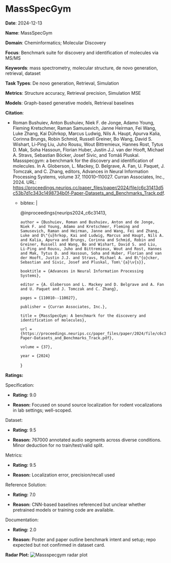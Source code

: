 # MassSpecGym


**Date**: 2024-12-13


**Name**: MassSpecGym


**Domain**: Cheminformatics; Molecular Discovery


**Focus**: Benchmark suite for discovery and identification of molecules via MS/MS


**Keywords**: mass spectrometry, molecular structure, de novo generation, retrieval, dataset


**Task Types**: De novo generation, Retrieval, Simulation


**Metrics**: Structure accuracy, Retrieval precision, Simulation MSE


**Models**: Graph-based generative models, Retrieval baselines


**Citation**:


- Roman Bushuiev, Anton Bushuiev, Niek F. de Jonge, Adamo Young, Fleming Kretschmer, Raman Samusevich, Janne Heirman, Fei Wang, Luke Zhang, Kai Dührkop, Marcus Ludwig, Nils A. Haupt, Apurva Kalia, Corinna Brungs, Robin Schmid, Russell Greiner, Bo Wang, David S. Wishart, Li-Ping Liu, Juho Rousu, Wout Bittremieux, Hannes Rost, Tytus D. Mak, Soha Hassoun, Florian Huber, Justin J.J. van der Hooft, Michael A. Stravs, Sebastian Böcker, Josef Sivic, and Tomáš Pluskal. Massspecgym: a benchmark for the discovery and identification of molecules. In A. Globerson, L. Mackey, D. Belgrave, A. Fan, U. Paquet, J. Tomczak, and C. Zhang, editors, Advances in Neural Information Processing Systems, volume 37, 110010–110027. Curran Associates, Inc., 2024. URL: https://proceedings.neurips.cc/paper_files/paper/2024/file/c6c31413d5c53b7d1c343c1498734b0f-Paper-Datasets_and_Benchmarks_Track.pdf.

  - bibtex: |

      @inproceedings{neurips2024_c6c31413,

        author = {Bushuiev, Roman and Bushuiev, Anton and de Jonge, Niek F. and Young, Adamo and Kretschmer, Fleming and Samusevich, Raman and Heirman, Janne and Wang, Fei and Zhang, Luke and D\"{u}hrkop, Kai and Ludwig, Marcus and Haupt, Nils A. and Kalia, Apurva and Brungs, Corinna and Schmid, Robin and Greiner, Russell and Wang, Bo and Wishart, David S. and Liu, Li-Ping and Rousu, Juho and Bittremieux, Wout and Rost, Hannes and Mak, Tytus D. and Hassoun, Soha and Huber, Florian and van der Hooft, Justin J.J. and Stravs, Michael A. and B\"{o}cker, Sebastian and Sivic, Josef and Pluskal, Tom\'{a}\v{s}},

        booktitle = {Advances in Neural Information Processing Systems},

        editor = {A. Globerson and L. Mackey and D. Belgrave and A. Fan and U. Paquet and J. Tomczak and C. Zhang},

        pages = {110010--110027},

        publisher = {Curran Associates, Inc.},

        title = {MassSpecGym: A benchmark for the discovery and identification of molecules},

        url = {https://proceedings.neurips.cc/paper_files/paper/2024/file/c6c31413d5c53b7d1c343c1498734b0f-Paper-Datasets_and_Benchmarks_Track.pdf},

        volume = {37},

        year = {2024}

      }



**Ratings:**


Specification:


  - **Rating:** 9.0


  - **Reason:** Focused on sound source localization for rodent vocalizations in lab settings; well-scoped. 


Dataset:


  - **Rating:** 9.5


  - **Reason:** 767000 annotated audio segments across diverse conditions. Minor deduction for no train/test/valid split. 


Metrics:


  - **Rating:** 9.5


  - **Reason:** Localization error, precision/recall used 


Reference Solution:


  - **Rating:** 7.0


  - **Reason:** CNN-based baselines referenced but unclear whether pretrained models or training code are available. 


Documentation:


  - **Rating:** 2.0


  - **Reason:** Poster and paper outline benchmark intent and setup; repo expected but not confirmed in dataset card. 


**Radar Plot:**
 ![Massspecgym radar plot](../../tex/images/massspecgym_radar.png)